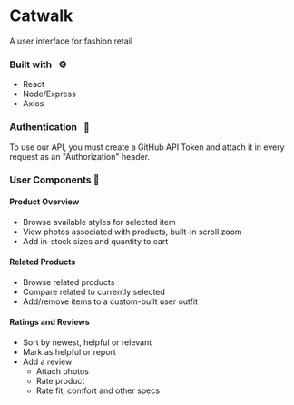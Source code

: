 # Catwalk
A user interface for fashion retail

### Built with &nbsp; ⚙️
- React
- Node/Express
- Axios

### Authentication &nbsp; 🔐
To use our API, you must create a GitHub API Token and attach it in every request as an "Authorization" header.

### User Components 👥
#### Product Overview
- Browse available styles for selected item
- View photos associated with products, built-in scroll zoom
- Add in-stock sizes and quantity to cart

#### Related Products
- Browse related products
- Compare related to currently selected
- Add/remove items to a custom-built user outfit

#### Ratings and Reviews
- Sort by newest, helpful or relevant
- Mark as helpful or report
- Add a review
    - Attach photos
    - Rate product
    - Rate fit, comfort and other specs



